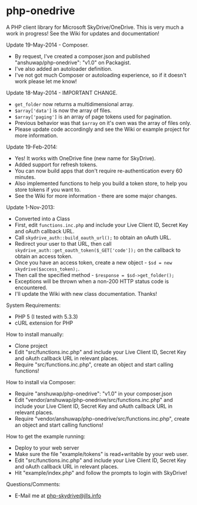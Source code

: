 php-onedrive
============

A PHP client library for Microsoft SkyDrive/OneDrive.
This is very much a work in progress!
See the Wiki for updates and documentation!

Update 19-May-2014 - Composer.
- By request, I've created a composer.json and published "anshuwap/php-onedrive": "v1.0" on Packagist.
- I've also added an autoloader definition.
- I've not got much Composer or autoloading experience, so if it doesn't work please let me know!

Update 18-May-2014 - IMPORTANT CHANGE.
- `get_folder` now returns a multidimensional array.
- `$array['data']` is now the array of files.
- `$array['paging']` is an array of page tokens used for pagination.
- Previous behavior was that `$array` on it's own was the array of files only.
- Please update code accordingly and see the Wiki or example project for more information.

Update 19-Feb-2014:
- Yes! It works with OneDrive fine (new name for SkyDrive).
- Added support for refresh tokens.
- You can now build apps that don't require re-authentication every 60 minutes.
- Also implemented functions to help you build a token store, to help you store tokens if you want to.
- See the Wiki for more information - there are some major changes.

Update 1-Nov-2013:
- Converted into a Class
- First, edit `functions.inc.php` and include your Live Client ID, Secret Key and oAuth callback URL.
- Call `skydrive_auth::build_oauth_url();` to obtain an oAuth URL.
- Redirect your user to that URL, then call `skydrive_auth::get_oauth_token($_GET['code']);` on the callback to obtain an access token.
- Once you have an access token, create a new object - `$sd = new skydrive($access_token);`.
- Then call the specified method - `$response = $sd->get_folder();`
- Exceptions will be thrown when a non-200 HTTP status code is encountered.
- I'll update the Wiki with new class documentation. Thanks!

System Requirements:
- PHP 5 (I tested with 5.3.3)
- cURL extension for PHP

How to install manually:
- Clone project
- Edit "src/functions.inc.php" and include your Live Client ID, Secret Key and oAuth callback URL in relevant places.
- Require "src/functions.inc.php", create an object and start calling functions!

How to install via Composer:
- Require "anshuwap/php-onedrive": "v1.0" in your composer.json
- Edit "vendor/anshuwap/php-onedrive/src/functions.inc.php" and include your Live Client ID, Secret Key and oAuth callback URL in relevant places.
- Require "vendor/anshuwap/php-onedrive/src/functions.inc.php", create an object and start calling functions!

How to get the example running:
- Deploy to your web server
- Make sure the file "example/tokens" is read+writable by your web user.
- Edit "src/functions.inc.php" and include your Live Client ID, Secret Key and oAuth callback URL in relevant places.
- Hit "example/index.php" and follow the prompts to login with SkyDrive!

Questions/Comments:
- E-Mail me at php-skydrive@jlls.info
